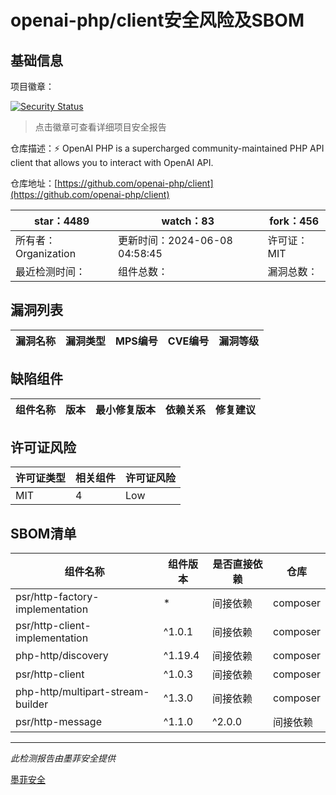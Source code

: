# openai-php/client安全风险及SBOM

## 基础信息

项目徽章：

[![Security Status](https://www.murphysec.com/platform3/v31/badge/1799516136040206336.svg)](https://www.murphysec.com/console/report/1695142797190717440/1799516136040206336)

> 点击徽章可查看详细项目安全报告

仓库描述：⚡️ OpenAI PHP is a supercharged community-maintained PHP API client that allows you to interact with OpenAI API.

仓库地址：[https://github.com/openai-php/client](https://github.com/openai-php/client)

| star：4489 | watch：83 | fork：456 |
| ----------- | -------------- | ------------ |
| 所有者：Organization | 更新时间：2024-06-08 04:58:45 | 许可证：MIT |
| 最近检测时间： | 组件总数： | 漏洞总数： |




## 漏洞列表

| 漏洞名称 | 漏洞类型 | MPS编号 | CVE编号 | 漏洞等级 |
| ------- | ------ | ------- | ------ | ----- |





## 缺陷组件

| 组件名称 | 版本 | 最小修复版本 | 依赖关系 | 修复建议 |
| -------- | ---- | ------------ | -------- | -------- |





## 许可证风险

| 许可证类型 | 相关组件 | 许可证风险 |
| ---------- | -------- | ---------- |
|MIT|4|Low|




## SBOM清单

| 组件名称 | 组件版本 | 是否直接依赖 | 仓库 |
| -------- | -------- | ------------ | ---- |
|psr/http-factory-implementation|*|间接依赖|composer|
|psr/http-client-implementation|^1.0.1|间接依赖|composer|
|php-http/discovery|^1.19.4|间接依赖|composer|
|psr/http-client|^1.0.3|间接依赖|composer|
|php-http/multipart-stream-builder|^1.3.0|间接依赖|composer|
|psr/http-message|^1.1.0|^2.0.0|间接依赖|composer|


------

*此检测报告由墨菲安全提供*

[墨菲安全](www.murphysec.com)